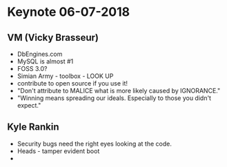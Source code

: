 # Keynote 06-07-2018

## VM (Vicky Brasseur) 

* DbEngines.com
* MySQL is almost #1
* FOSS 3.0?
* Simian Army - toolbox - LOOK UP
* contribute to open source if you use it!
* "Don't attribute to MALICE what is more likely caused by IGNORANCE."
* "Winning means spreading our ideals. Especially to those you didn't expect."

## Kyle Rankin

* Security bugs need the right eyes looking at the code. 
* Heads - tamper evident boot
* 